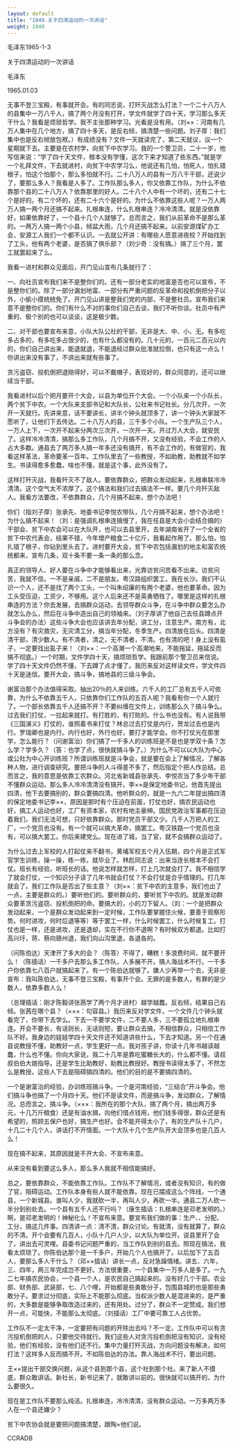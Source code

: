 ```yaml
---
layout: default
title: "1049.关于四清运动的一次讲话"
weight: 1049
---
```


毛泽东1965-1-3

关于四清运动的一次讲话

毛泽东

1965.01.03

无事不登三宝殿，有事就开会。有的同志说，打歼灭战怎么打法？一个二十八万人的县集中一万八千人，搞了两个月没有打开，学文件就学了四十天，学习那么多天干什么？我看是烦琐哲学。我不主张那种学习。光看是没有用。（刘××：河南有几万人集中在几个地方，搞了四十多天，是反右倾，搞清楚一些问题。刘子厚：我们集中也是反右倾放包袱。）有成绩没有？文件一天就读完了，第二天就议，议一个星期就下去。主要是在农村学，向贫下中农学习。我的一个警卫员，二十一岁，他写信来说：“学了四十天文件，根本没有学懂，这次下来才知道了些东西。”就是学一个礼拜文件，下去就进村，向贫下中农学习么，他说还有几怕，怕死人，怕扎错根子，怕这个怕那个，那么多怕就不行。二十八万人的县有一万八千干部，还说少了，要那么多人？我看是人多了。工作队那么多人，你又依靠工作队，为什么不依靠那个县的二十八万人？依靠那里的好人。二十八个人中有一个坏的，还有二十七个是好的。有二个坏的，还有二十六个是好的。为什么不依靠这些人呢？一万人两万人搞一两个月还搞不起来。扎根串连，什么扎根串连？冷冷清清。就是没依靠好，如果依靠好了，一个县十几个人就够了。总而言之，我们从前革命不是那么革的。一两万人搞一两个小县，倾盆大雨，几个月还搞不起来。以前安源煤矿办工会，安源工人我们一个都不认识。一去就公开讲：有哪些人愿意进夜校？开始找到了工头，他有两个老婆，是否搞了俱乐部？（刘少奇：没有搞。）搞了三个月，罢工就罢起来了么。

我看一进村和群众见面后，开门见山宣布几条就行了：

一、向社员宣布我们来不是整你们的。还有一部分老实的地富是否也可以宣布，不是整你们的。除了一部分漏划地富、一部分有严重问题的反革命和投机倒把分子以外，小偷小摸统统免了。开门见山讲是整我们党的内部，不是整社员。宣布我们来意不是整你们的。你们有什么不对的事你们自己去谈，我们不听你谈。社员中有严重的、极个别的也可以谈谈，这是极少数。

二、对干部也要宣布来意，小队大队公社的干部，无非是大、中、小、无。有多吃多占多的，有多吃多占很少的，也有什么都没有的。几十元的，一百元二百元以内的，你们自己讲出来，能退就退，不能退经过群众批准就拉倒，也只有这一点么！你讲出来没有事了，不讲出来就有些事了。

贪污盗窃、投机倒把退赔得好，可以不戴帽子，表现好的，群众同意的，还可以继续当干部。

我看进村以后个把月要开个大会，以县为单位开个大会。一个小队来一个小队长，两个贫下中农。一个大队来支部书记和大队长，公社来书记社长。分几次开，一次开一天就行。先讲来意，话不要讲长，讲半个钟头就顶多了，讲一个钟头大家就不愿听了，让他们下去传达。二十八万人的县，三千多个小队。一个生产队三个人，一万人上下，一次开不起来分两次三次开，一次开一天。开过万人大会，就安民了。这样冷冷清清，搞那么多工作队，几个月搞不开，又没有经验，不会工作的人占大多数。通县去了两万多人搞一年多还没有搞开，有不会工作的，有做官的，我看这样革法，革命要革一百年。工作队里去了一些教授，不如助教，助教就不如学生。书读得愈多愈蠢，啥也不懂，就是这个事，此外没有了。

这样打歼灭战，我看歼灭不了敌人。要依靠群众，把群众发动起来，扎根串联冷冷清清。这个空气太不浓厚了。这个搞法和我们过去搞法不一样。要几个月歼灭敌人。我看方法要改，不依靠群众，几个月搞不起来，想个办法吧！

你们（指刘子厚）张承先、地委书记李悦农带队，几个月搞不起来，想个办法吧！为什么搞不起来！（刘：是强调扎根串连搞慢了，我在任县是大会小会结合搞的）干部会、贫下中农会可以在大队开，也可以去县里开。去年湖南省开了一个全省的贫下中农代表会，结果不错，今年增产粮食二十亿斤，我看起作用了。那么怕，怕扎错了根子，你钻到里头去了。进村要开大会，贫下中农包括漏划的地主和富农统统都来，宣布几条，双十条不要一条一条的那么念。

真正的领导人、好人要在斗争中才能够看出来，光靠访贫问苦看不出来。访贫问苦，我就不信。一不是亲戚，二不是朋友。粤汉路组织罢工，我在长沙。我们不认识一个人，还不是找了两个工头，一个叫朱绍廉的有两个老婆，他也要革命。因为工头受压迫，工资少，不够用。这个人后来还不是英勇牺牲了。哪里是这样的扎根串连的方法？你去发展，去搞群众运动，去领导群众斗争，在斗争中群众要怎么办就怎么办么，然后在斗争中造出自己的领袖来。（刘子厚讲了他自己去任县蹲点开斗争会的办法）这些斗争大会也应该讲去年分配，讲工分，注意生产。南方有，北方没有？有灾救灾，无灾清工分，搞当年分配，冬季生产。四清放在后头。四清是清干部，清少数人。有不清者，清之，无不清者，不清。也有清的吧！身上没有虱子，一定要找出虱子来！（刘××：一个高潮一个高潮地来，不能拖延，拖延反而搞不彻底。）一个时期，文件学四十天，搞烦琐哲学。我跟前那个警卫员来信说。学了四十天文件仍然不懂，下去蹲了点才懂了。我历来反对这样读文件，学文件四十天是迷信。要开大会，搞斗争，搞地县的三级斗争会。

谢富治那个办法值得采取。抽出20％的人来训练。六千人的工厂总有五千人可依靠，为什么不依靠五千人，只依靠你们工作队的五百人呢？我看有你一个人就行了。一个部长依靠五千人还搞不开？不要纠缠在文件上，训练那么久？搞斗争么。过去我们打仗，一拉起来就打。有打胜的，有打败的。什么书也没有。有人说我带《三国演义》打仗的，谁照着书来打仗？林总过去打仗是内行，贺龙过去也是内行。罗瑞卿也是内行。内行也好，外行也好，要打才能学会。你不打仗光在那里学，怎么能行？（问谢富治）你们搞了一千多人的训练班是不是也是学双十条？怎么学？学多久？（答：也学了点，很快就搞斗争了。）为什么不可以以大队为中心或公社为中心开训练班？所谓训练班就是斗争会，就是要在会上了解情况，了解各种人物，进行调查研究。要把斗争的人斗得差不多了，然后指定个把人作总结。总而言之，我的意思是依靠工农群众。河北省新城县张承先、李悦农当了多少年干部不懂群众运动。那么多人冷冷清清没有搞开。李××是保定地委书记，他首先提出四清，他下去要搞别的，群众要搞四清。他听群众的，就是一九六二年提出搞四清的保定地委书记李××，原因是那时有个压迫在前面，打仗也好，搞农民运动也好，搞工人运动也好，工厂有资本家，农村有地主豪绅。国民党政治军事都在压迫着我们，我们无法可想，只好依靠群众。那时党员干部又少。几千人万把人的工厂，一个党员也没有。有一个就可以搞大革命，搞罢工。粤汉铁路一个党员也没有，可以搞大罢工。你后来建党么。现在进了城，当了官，就不会搞群众运动了。

为什么过去上军校的人打起仗来不翻书，黄埔军校五个月入伍期，四个月是正式军官学生训练，操一操，练一练，就毕业了。林彪同志说：出来当连长根本不会打仗。班长有经验，听班长的话。他说怎样就怎样，打上几次就会打了。我不相信学了就会打仗，一个知识分子读了几年书就会打仗？不会打仗是合乎情理的。打几年就会了。我们工作队是否出了些主意？（刘××：贫下中农的主意多，我们也出了一点，主要是群众的。）要听他们的。要听群众的，要听贫下中农的。就是发动群众要革贪污盗窃、投机倒把的命。要搞大的，小的刀下留人。（刘：一个是把群众发动起来，一个是群众发动起来到一定时候，工作队要掌握住火候，要善于观察形势。何时进攻，何时后退等等）等于罢工一样，什么时候罢工，什么时候复工。打仗也是一样，还是进攻，还是退却，实在不行你不退啊？有时候双方都退。比如打高兴圩，蒋、蔡向赣州退，我们向山沟里退，各退各的。

（问陈伯达）天津开了多大的会？（陈答）不得了，糟糕！多浪费时间，就不要开么！（陈插话）一千多户去那么多工作队，人多展不开。搞人海战术不行。一千多户你依靠七八百户就搞起来了。有一个陈伯达就够了。嫌人少再带一个去，无非是宣布：我叫陈伯达，无事不登三宝殿，有事开个会。无罪的是多数人，有罪的是少数人，依靠多数人么！

（总理插话：刚才陈毅讲张茜学了两个月才进村）越学越蠢。反右倾，结果自己右倾。张茜在哪个县？（×××：句容县。）我历来反对学文件，一个文件几个钟头就看完了，你带下去学么。下去一不要学文件，二不要人多，三不要孤立地扎根串连。开会不要长，有话则长，无话则短，要让群众去搞，不相信群众，只相信工作队不好。我身边的娃娃学四十天文件还不知道讲些什么，下去才知道。另一个在通县说教授不懂，助教好一点，学生更好一点。我对孩子讲，你读十几年书越读越蠢，什么也不懂。你向大家说，我二十几年是靠吃蜜糖长大的，什么都不懂。请叔叔伯伯大娘指导。还是学生比助教好，助教比教授好。教授书读得太多了，不然怎么是教授。这些人下去是阻碍搞四清的。他们的目的是不要搞四清的。

一个是谢富治的经验，办训练班搞斗争。一个是河南经验，“三结合”开斗争会。他们搞斗争也搞了一个月四十天。他们不是读文件，而是搞斗争，发动群众，了解情况。总而言之，搞斗争。（×××：我所在的那个大队，搞了两个月，搞出两万多元，十几万斤粮食）还是有油水搞，向他们借点钱用，他们钱多得很，群众还是有希望的，照顾五保户也好，搞生产也好。会不能开得太小了，有的生产队十几户，十几二十几个人，讲话打不开情面。一个大队十几个生产队开大会顶多也是几百人么！

现在搞不起来，其原因就是不开大会、不宣布来意。

从来没有看到要这么多人，那么多人我就不相信能搞好。

总之，要依靠群众，不能依靠工作队。工作队不了解情况，或者没有知识，有的做了官，阻碍运动。工作队本身有些人就不能依靠。现在已摆成这么个阵线，一个通县，一个新城县。谁叫人少，我就砍一半，再叫人少，再砍一半。通县二万人砍一半分到别处去。一个县有五千人还不行吗？（康生插话：扎根串连是邓老发明的。）啊，是邓老发明的！神秘化么！不宣布来意。要宣布我们做的事：生产、、分配、工分，搞这几件事。四清讲一点：清不清，群众讨论。有就清，没有就算了。群众的不清。开个会要有几百人，小队十几户人少，以大队为单位开。说县里开了会了，讲出去可灵哩。县委书记问题严重的，当工作队到别的县去。照现在搞法，我看太烦琐了。你陈伯达那个是一千多户，开始几个人也搞开了。以后加下了五百人，要那么多人干什么？（邓××插话）讲长一点，反对急躁情绪。讲五、六年，三、四年，两三年完成岂不更好。方法很重要，一个县集中一万多人是多了。一九二七年搞农民协会，一个县一个人，是农民自己搞起来的。没有好几个干部。农业部、财务部、武装部，七、八个哩，开始都是些勇敢分子，包围县城的也是那些勇敢分子。要求过分彻底，实际上不能那么彻底。当权派少数人是混进来的，是严重的，大多数是能够争取改造过来的，还有用处。过分了，群众不一定赞成。我们想开一点，可能快，不能那么太彻底。（刘插话）工厂中要可靠工人占优势。

工作队不一定太干净，一定要把有问题的开除出去吗？不一定。工作队中可以有贪污投机倒把的人，只要他交待就行。我们这些人对贪污投机倒把没有知识，没有经验，他们有经验，没有他们还不行。集中力量打歼灭战，方向问题没有解决，如何打法？这样多人反而搞不开。不如陈伯达的办法。靠人海战术不行，要出问题。

王××提出干部交换问题，从这个县到那个县，这个社到那个社。来了新人不摸底，群众敢讲话。新社长，新书记来了，就敢讲以前的。很快就可以搞开的，为什么要很久。

现在是工作队不要那么纯洁。扎根串连，冷冷清清，没有群众运动。一万多两万多人在一个县还嫌少？

贫下中农协会就是要把问题搞清楚，跟陶×他们说。

CCRADB

